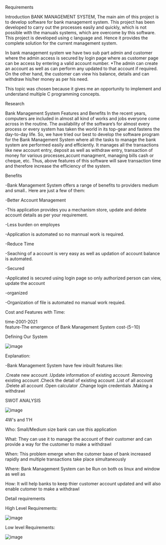 Requirements

Introduction
BANK MANAGEMENT SYSTEM, The main aim of this project is to develop software for bank management system.  This project has been developed to carry out the processes easily and quickly, which is not possible with the manuals systems, which are overcome by this software. This project is developed using c language and. Hence it provides the complete solution for the current management system.

In bank management system we have two sub part admin and customer where the admin access is secured by login page where as customer page can be access by entering a valid account number. *The admin can create an account as well as can perform any updated to that account if required. On the other hand, the customer can view his balance, details and can withdraw his/her money as per his need.

This topic was chosen because it gives me an opportunity to implement and understand multiple C programming concepts.


Research

Bank Management System Features and Benefits
In the recent years, computers are included in almost all kind of works and jobs everyone come across in the routine. The availability of the software’s for almost every process or every system has taken the world in its top-gear and fastens the day-to-day life. So, we have tried our best to develop the software program for the Bank Management System where all the tasks to manage the bank system are performed easily and efficiently. It manages all the transactions like new account entry, deposit as well as withdraw entry, transaction of money for various processes,accunt managment, managing bills cash or cheque, etc. Thus, above features of this software will save transaction time and therefore increase the efficiency of the system.

Benefits

-Bank Management System offers a range of benefits to providers medium and small.. Here are just a few of them:

-Better Account Management

-This application provides you a mechanism store, update and delete account details as per your requirement.

-Less burden on employes

-Application is automated so no mannual work is required.

-Reduce Time

-Seaching of a account is very easy as well as updation of account balance is automated.

-Secured

-Applicated is secured using login page so only authorized person can view, update the account

-organized

-Organization of file is automated no manual work requied.

Cost and Features with Time:

time-2001-2021    
feature-The emergence of Bank Management System
cost-($5-$10)


Defining Our System


![image](https://user-images.githubusercontent.com/86471638/125631407-3b5d51e5-bf81-48c8-9848-ce12b0468d09.png)

Explanation:

-Bank Management System have few inbuilt features like:

.Create new account
.Update information of existing account
.Removing existing account
.Check the detail of existing account
.List of all account
.Delete all account
.Open calculator
.Change login credentials
.Making a withdrawl

SWOT ANALYSIS


![image](https://user-images.githubusercontent.com/86471638/125631951-1884c9f9-4e9f-4f24-81dd-b86b9730a5c2.png)


4W's and 1'H

Who:
Small/Medium size bank can use this application

What:
They can use it to manage the account of their customer and can provide a way for the customer to make a withdrawl

When:
This problem emerge when the cutomer base of bank increased rapidly and multiple transactions take place simultaneously

Where:
Bank Management System can be Run on both os linux and window as well as

How:
It will help banks to keep thier customer account updated and will also enable cutomer to make a withdrawl

Detail requirements

High Level Requirements:

![image](https://user-images.githubusercontent.com/86471638/125632446-e793ac95-ecd1-4922-bbaf-d0287cb77a97.png)

Low level Requirements:

![image](https://user-images.githubusercontent.com/86471638/125632702-0144b86e-d10e-4f92-96fa-9f5efff3ff79.png)



